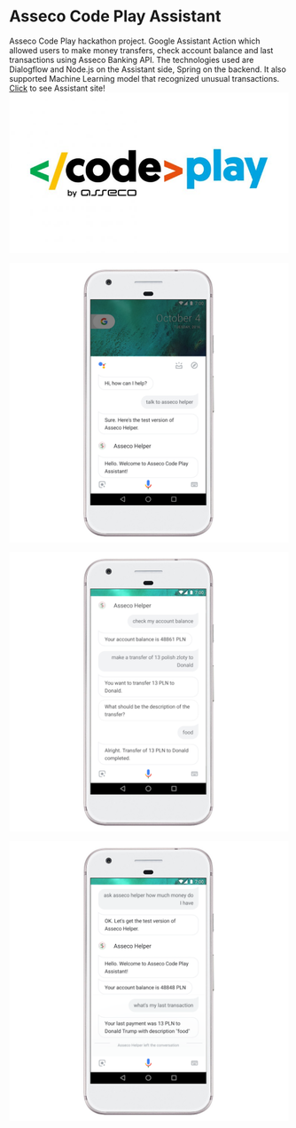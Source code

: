 # Asseco Code Play Assistant
Asseco Code Play hackathon project. Google Assistant Action which allowed users to make money transfers, check account balance and last transactions using Asseco Banking API. The technologies used are Dialogflow and Node.js on the Assistant side, Spring on the backend. It also supported Machine Learning model that recognized unusual transactions. [Click](https://github.com/Warzecha/Asseco-CodePlay-voiceAssistant) to see Assistant site!
![Demo 1](/demo/CodePlay_Logo_RGB_W-750x430.jpg)



![Demo 1](/demo/asseco_demo_1.png)


![Demo 2](/demo/asseco_demo_2.png)


![Demo 2](/demo/asseco_demo_3.png)
